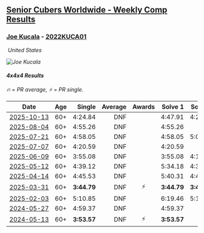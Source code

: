 <style>table {white-space: nowrap;}</style>
<link rel="stylesheet" type="text/css" href="/scw-comp/css/flags.css" />

## [Senior Cubers Worldwide - Weekly Comp Results](/scw-comp/results/)
### [Joe Kucala](README.md) - [2022KUCA01](https://www.worldcubeassociation.org/persons/2022KUCA01?event=444)

<i class="flag flag-US" />&nbsp;United States

![Joe Kucala](1682123036.jpg)

#### 4x4x4 Results

<span style="white-space: nowrap;">🔥 = PR average</span>, <span style="white-space: nowrap;">⚡ = PR single</span>.

| Date | Age | Single | Average | Awards | Solve 1 | Solve 2 | Solve 3 | Solve 4 | Solve 5 | Video |
| :--: | :--: | --: | --: | :--: | --: | --: | --: | --: | --: | :-- |
| [2025-10-13](../../results/2025-10-13/444.md) | 60+ | 4:24.84 | DNF |  | 4:47.91 | 4:24.84 | DNS | DNS | DNS | [Desktop](https://www.facebook.com/events/1803787186916206/permalink/1807760719852186) / [Mobile](https://m.facebook.com/events/1803787186916206?view=permalink&id=1807760719852186) |
| [2025-08-04](../../results/2025-08-04/444.md) | 60+ | 4:55.26 | DNF |  | 4:55.26 | DNF | DNS | DNS | DNS | [Desktop](https://www.facebook.com/events/692804973405559/permalink/703619212324135) / [Mobile](https://m.facebook.com/events/692804973405559?view=permalink&id=703619212324135) |
| [2025-07-21](../../results/2025-07-21/444.md) | 60+ | 4:58.05 | DNF |  | 4:58.05 | 5:06.87 | DNS | DNS | DNS | [Desktop](https://www.facebook.com/events/1282615073570085/permalink/1287365473095045) / [Mobile](https://m.facebook.com/events/1282615073570085?view=permalink&id=1287365473095045) |
| [2025-07-07](../../results/2025-07-07/444.md) | 60+ | 4:20.59 | DNF |  | 4:20.59 | DNF | DNS | DNS | DNS | [Desktop](https://www.facebook.com/events/1058133109253286/permalink/1065040641895866) / [Mobile](https://m.facebook.com/events/1058133109253286?view=permalink&id=1065040641895866) |
| [2025-06-09](../../results/2025-06-09/444.md) | 60+ | 3:55.08 | DNF |  | 3:55.08 | 4:11.37 | DNS | DNS | DNS | [Desktop](https://www.facebook.com/events/2080552229022879/permalink/2085302508547851) / [Mobile](https://m.facebook.com/events/2080552229022879?view=permalink&id=2085302508547851) |
| [2025-05-12](../../results/2025-05-12/444.md) | 60+ | 4:39.12 | DNF |  | 5:34.18 | 4:39.12 | DNS | DNS | DNS | [Desktop](https://www.facebook.com/events/1048583683851881/permalink/1055260883184161) / [Mobile](https://m.facebook.com/events/1048583683851881?view=permalink&id=1055260883184161) |
| [2025-04-14](../../results/2025-04-14/444.md) | 60+ | 4:45.53 | DNF |  | 5:40.31 | 4:45.53 | DNS | DNS | DNS | [Desktop](https://www.facebook.com/events/557740544015249/permalink/567085739747396) / [Mobile](https://m.facebook.com/events/557740544015249?view=permalink&id=567085739747396) |
| [2025-03-31](../../results/2025-03-31/444.md) | 60+ | **3:44.79** | DNF | ⚡ | **3:44.79** | **3:44.79** | DNS | DNS | DNS | [Desktop](https://www.facebook.com/events/1215716510554915/permalink/1225772156216017) / [Mobile](https://m.facebook.com/events/1215716510554915?view=permalink&id=1225772156216017) |
| [2025-02-03](../../results/2025-02-03/444.md) | 60+ | 5:10.85 | DNF |  | 6:19.46 | 5:10.85 | DNS | DNS | DNS | [Desktop](https://www.facebook.com/events/1130545325035871/permalink/1139323380824732) / [Mobile](https://m.facebook.com/events/1130545325035871?view=permalink&id=1139323380824732) |
| [2024-05-27](../../results/2024-05-27/444.md) | 60+ | 4:59.37 | DNF |  | 4:59.37 | DNF | DNS | DNS | DNS | [Desktop](https://www.facebook.com/events/476090921456450/permalink/481322614266614) / [Mobile](https://m.facebook.com/events/476090921456450?view=permalink&id=481322614266614) |
| [2024-05-13](../../results/2024-05-13/444.md) | 60+ | **3:53.57** | DNF | ⚡ | **3:53.57** | DNF | DNS | DNS | DNS | [Desktop](https://www.facebook.com/events/849366597233542/permalink/856438983192970) / [Mobile](https://m.facebook.com/events/849366597233542?view=permalink&id=856438983192970) |


<!-- Global site tag (gtag.js) - Google Analytics -->
<script async src="https://www.googletagmanager.com/gtag/js?id=UA-86348435-3"></script>
<script>window.dataLayer = window.dataLayer || []; function gtag() {dataLayer.push(arguments);} gtag('js', new Date()); gtag('config', 'UA-86348435-3');</script>

